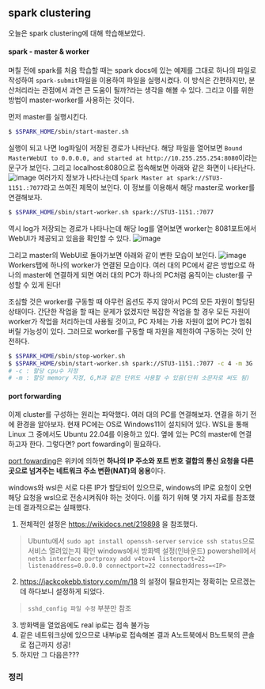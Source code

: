 ## spark clustering

오늘은 spark clustering에 대해 학습해보았다.

#### spark - master & worker 

며칠 전에 spark를 처음 학습할 때는 spark docs에 있는 예제를 그대로 하나의 파일로 작성하여 `spark-submit`파일을 이용하여 파일을 실행시켰다. 이 방식은 간편하지만, 분산처리라는 관점에서 과연 큰 도움이 될까?라는 생각을 해볼 수 있다. 그리고 이를 위한 방법이 master-worker를 사용하는 것이다.

먼저 master를 실행시킨다.

```bash
$ $SPARK_HOME/sbin/start-master.sh
```

실행이 되고 나면 log파일이 저장된 경로가 나타난다. 해당 파일을 열어보면 `Bound MasterWebUI to 0.0.0.0, and started at http://10.255.255.254:8080`이라는 문구가 보인다. 그리고  localhost:8080으로 접속해보면 아래와 같은 화면이 나타난다.
![image](https://github.com/user-attachments/assets/667f1fa6-3ca0-4e59-bbe6-52d743b59251)
여러가지 정보가 나타나는데 `Spark Master at spark://STU3-1151.:7077`라고 쓰여진 제목이 보인다. 이 정보를 이용해서 해당 master로 worker를 연결해보자.

```bash
$ $SPARK_HOME/sbin/start-worker.sh spark://STU3-1151.:7077
```
역시 log가 저장되는 경로가 나타나는데 해당 log를 열어보면 worker는 8081포트에서 WebUI가 제공되고 있음을 확인할 수 있다.
![image](https://github.com/user-attachments/assets/c16689b7-9a67-4b48-bcfa-e3394a6d31cc)

그리고 master의 WebUI로 돌아가보면 아래와 같이 변한 모습이 보인다.
![image](https://github.com/user-attachments/assets/fd5e3a20-8707-4ae0-8752-766d7230ac21)
Workers탭에 하나의 worker가 연결된 모습이다. 여러 대의 PC에서 같은 방법으로 하나의 master에 연결하게 되면 여러 대의 PC가 하나의 PC처럼 움직이는 cluster를 구성할 수 있게 된다!

조심할 것은 worker를 구동할 때 아무런 옵션도 주지 않아서 PC의 모든 자원이 할당된 상태이다. 간단한 작업을 할 때는 문제가 없겠지만 복잡한 작업을 할 경우 모든 자원이 worker가 작업을 처리하는데 사용될 것이고, PC 자체는 가용 자원이 없어 PC가 멈춰버릴 가능성이 있다. 그러므로 worker를 구동할 때 자원을 제한하여 구동하는 것이 안전하다.

```bash
$ $SPARK_HOME/sbin/stop-worker.sh
$ $SPARK_HOME/sbin/start-worker.sh spark://STU3-1151.:7077 -c 4 -m 3G
# -c : 할당 cpu수 지정
# -m : 할당 memory 지정, G,M과 같은 단위도 사용할 수 있음(단위 소문자로 써도 됨)
```

#### port forwarding

이제 cluster를 구성하는 원리는 파악했다. 여러 대의 PC를 연결해보자. 연결을 하기 전에 환경을 알아보자. 현재 PC에는 OS로 Windows11이 설치되어 있다. WSL을 통해 Linux 그 중에서도 Ubuntu 22.04를 이용하고 있다. 옆에 있는 PC의 master에 연결하고자 한다. 그렇다면? port fowarding이 필요하다.

[port fowarding](https://ko.wikipedia.org/wiki/%ED%8F%AC%ED%8A%B8_%ED%8F%AC%EC%9B%8C%EB%94%A9)은 위키에 의하면 **하나의 IP 주소와 포트 번호 결합의 통신 요청을 다른 곳으로 넘겨주는 네트워크 주소 변환(NAT)의 응용**이다. 

windows와 wsl은 서로 다른 IP가 할당되어 있으므로, windows의 IP로 요청이 오면 해당 요청을 wsl으로 전송시켜줘야 하는 것이다. 이를 하기 위해 몇 가지 자료를 참조했는데 결과적으로는 실패했다.

1. 전체적인 설정은 https://wikidocs.net/219898 을 참조했다.
> Ubuntu에서 `sudo apt install openssh-server`
> `service ssh status`으로 서비스 열려있는지 확인
> windows에서 방화벽 설정(인바운드)
> powershell에서 `netsh interface portproxy add v4tov4 listenport=22 listenaddress=0.0.0.0 connectport=22 connectaddress=<IP>`
2. https://jackcokebb.tistory.com/m/18 의 설정이 필요한지는 정확히는 모르겠는데 하다보니 설정하게 되었다.
> `sshd_config 파일 수정` 부분만 참조
3. 방화벽을 열었음에도 real ip로는 접속 불가능
4. 같은 네트워크상에 있으므로 내부ip로 접속해본 결과 A노트북에서 B노트북의 콘솔로 접근까지 성공!
5. 하지만 그 다음은???

### 정리
